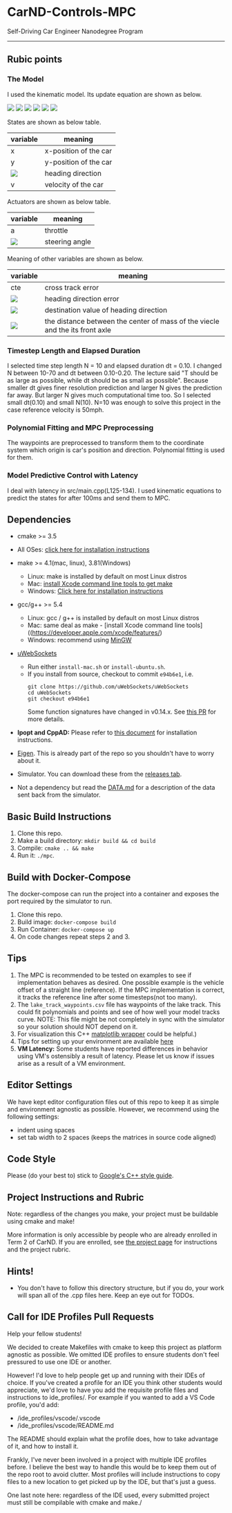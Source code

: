 # CarND-Controls-MPC
Self-Driving Car Engineer Nanodegree Program

---

## Rubic points
### The Model
I used the kinematic model. Its update equation are shown as below.

<img src="https://latex.codecogs.com/svg.latex?x_{t&plus;1}&space;=&space;x_t&space;&plus;&space;v_t&space;\cos(\psi_t)&space;dt">

<img src="https://latex.codecogs.com/svg.latex?y_{t&plus;1}&space;=&space;y_t&space;&plus;&space;v_t&space;\sin(\psi_t)&space;dt">

<img src="https://latex.codecogs.com/svg.latex?\psi_{t&plus;1}&space;=&space;\psi_t&space;&plus;&space;\frac{v_t}{L_f}&space;\delta_t&space;dt">

<img src="https://latex.codecogs.com/svg.latex?v_{t&plus;1}&space;=&space;v_t&space;&plus;&space;a_t&space;dt">

<img src="https://latex.codecogs.com/svg.latex?cte_{t&plus;1}&space;=&space;f(x_t)&space;-&space;y_t&space;&plus;&space;v_t&space;sin(e\psi_t)&space;dt">

<img src="https://latex.codecogs.com/svg.latex?e\psi_{t&plus;1}&space;=&space;\psi_t&space;-&space;\psi&space;des_t&space;&plus;&space;\frac{v_t}{L_f}\delta_t&space;dt">

States are shown as below table.

variable|meaning|
--------|-------|
x|x-position of the car|
y|y-position of the car|
<img src="https://latex.codecogs.com/svg.latex?\psi">| heading direction|
v| velocity of the car|


Actuators are shown as below table.

variable|meaning|
--------|-------|
a | throttle|
<img src="https://latex.codecogs.com/svg.latex?\delta"> | steering angle|

Meaning of other variables are shown as below.

variable|meaning|
--------|-------|
cte | cross track error|
<img src="https://latex.codecogs.com/svg.latex?e\psi"> | heading direction error|
<img src="https://latex.codecogs.com/svg.latex?\psi&space;des"> | destination value of heading direction|
<img src="https://latex.codecogs.com/svg.latex?L_f"> |  the distance between the center of mass of the viecle and the its front axle|

### Timestep Length and Elapsed Duration
I selected time step length N = 10 and elapsed duration dt = 0.10. 
I changed N between 10-70 and dt between 0.10-0.20. The lecture said "T should be as large as possible, while dt should be as small as possible". Because smaller dt gives finer resolution prediction and larger N gives the prediction far away.
But larger N gives much computational time too. So I selected small dt(0.10) and small N(10). N=10 was enough to solve this project in the case reference velocity is 50mph. 

### Polynomial Fitting and MPC Preprocessing
The waypoints are preprocessed to transform them to the coordinate system which origin is car's position and direction.
Polynomial fitting is used for them.

### Model Predictive Control with Latency
I deal with latency in src/main.cpp(L125-134). I used kinematic equations to predict the states for after 100ms and send them to MPC. 

## Dependencies

* cmake >= 3.5
 * All OSes: [click here for installation instructions](https://cmake.org/install/)
* make >= 4.1(mac, linux), 3.81(Windows)
  * Linux: make is installed by default on most Linux distros
  * Mac: [install Xcode command line tools to get make](https://developer.apple.com/xcode/features/)
  * Windows: [Click here for installation instructions](http://gnuwin32.sourceforge.net/packages/make.htm)
* gcc/g++ >= 5.4
  * Linux: gcc / g++ is installed by default on most Linux distros
  * Mac: same deal as make - [install Xcode command line tools]((https://developer.apple.com/xcode/features/)
  * Windows: recommend using [MinGW](http://www.mingw.org/)
* [uWebSockets](https://github.com/uWebSockets/uWebSockets)
  * Run either `install-mac.sh` or `install-ubuntu.sh`.
  * If you install from source, checkout to commit `e94b6e1`, i.e.
    ```
    git clone https://github.com/uWebSockets/uWebSockets
    cd uWebSockets
    git checkout e94b6e1
    ```
    Some function signatures have changed in v0.14.x. See [this PR](https://github.com/udacity/CarND-MPC-Project/pull/3) for more details.

* **Ipopt and CppAD:** Please refer to [this document](https://github.com/udacity/CarND-MPC-Project/blob/master/install_Ipopt_CppAD.md) for installation instructions.
* [Eigen](http://eigen.tuxfamily.org/index.php?title=Main_Page). This is already part of the repo so you shouldn't have to worry about it.
* Simulator. You can download these from the [releases tab](https://github.com/udacity/self-driving-car-sim/releases).
* Not a dependency but read the [DATA.md](./DATA.md) for a description of the data sent back from the simulator.


## Basic Build Instructions

1. Clone this repo.
2. Make a build directory: `mkdir build && cd build`
3. Compile: `cmake .. && make`
4. Run it: `./mpc`.

## Build with Docker-Compose
The docker-compose can run the project into a container
and exposes the port required by the simulator to run.

1. Clone this repo.
2. Build image: `docker-compose build`
3. Run Container: `docker-compose up`
4. On code changes repeat steps 2 and 3.

## Tips

1. The MPC is recommended to be tested on examples to see if implementation behaves as desired. One possible example
is the vehicle offset of a straight line (reference). If the MPC implementation is correct, it tracks the reference line after some timesteps(not too many).
2. The `lake_track_waypoints.csv` file has waypoints of the lake track. This could fit polynomials and points and see of how well your model tracks curve. NOTE: This file might be not completely in sync with the simulator so your solution should NOT depend on it.
3. For visualization this C++ [matplotlib wrapper](https://github.com/lava/matplotlib-cpp) could be helpful.)
4.  Tips for setting up your environment are available [here](https://classroom.udacity.com/nanodegrees/nd013/parts/40f38239-66b6-46ec-ae68-03afd8a601c8/modules/0949fca6-b379-42af-a919-ee50aa304e6a/lessons/f758c44c-5e40-4e01-93b5-1a82aa4e044f/concepts/23d376c7-0195-4276-bdf0-e02f1f3c665d)
5. **VM Latency:** Some students have reported differences in behavior using VM's ostensibly a result of latency.  Please let us know if issues arise as a result of a VM environment.

## Editor Settings

We have kept editor configuration files out of this repo to
keep it as simple and environment agnostic as possible. However, we recommend
using the following settings:

* indent using spaces
* set tab width to 2 spaces (keeps the matrices in source code aligned)

## Code Style

Please (do your best to) stick to [Google's C++ style guide](https://google.github.io/styleguide/cppguide.html).

## Project Instructions and Rubric

Note: regardless of the changes you make, your project must be buildable using
cmake and make!

More information is only accessible by people who are already enrolled in Term 2
of CarND. If you are enrolled, see [the project page](https://classroom.udacity.com/nanodegrees/nd013/parts/40f38239-66b6-46ec-ae68-03afd8a601c8/modules/f1820894-8322-4bb3-81aa-b26b3c6dcbaf/lessons/b1ff3be0-c904-438e-aad3-2b5379f0e0c3/concepts/1a2255a0-e23c-44cf-8d41-39b8a3c8264a)
for instructions and the project rubric.

## Hints!

* You don't have to follow this directory structure, but if you do, your work
  will span all of the .cpp files here. Keep an eye out for TODOs.

## Call for IDE Profiles Pull Requests

Help your fellow students!

We decided to create Makefiles with cmake to keep this project as platform
agnostic as possible. We omitted IDE profiles to ensure
students don't feel pressured to use one IDE or another.

However! I'd love to help people get up and running with their IDEs of choice.
If you've created a profile for an IDE you think other students would
appreciate, we'd love to have you add the requisite profile files and
instructions to ide_profiles/. For example if you wanted to add a VS Code
profile, you'd add:

* /ide_profiles/vscode/.vscode
* /ide_profiles/vscode/README.md

The README should explain what the profile does, how to take advantage of it,
and how to install it.

Frankly, I've never been involved in a project with multiple IDE profiles
before. I believe the best way to handle this would be to keep them out of the
repo root to avoid clutter. Most profiles will include
instructions to copy files to a new location to get picked up by the IDE, but
that's just a guess.

One last note here: regardless of the IDE used, every submitted project must
still be compilable with cmake and make./

